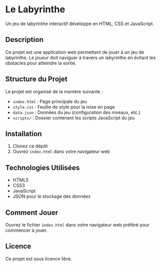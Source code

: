 # Le Labyrinthe

Un jeu de labyrinthe interactif développé en HTML, CSS et JavaScript.

## Description

Ce projet est une application web permettant de jouer à un jeu de labyrinthe. Le joueur doit naviguer à travers un
labyrinthe en évitant les obstacles pour atteindre la sortie.

## Structure du Projet

Le projet est organisé de la manière suivante :

- `index.html` : Page principale du jeu
- `style.css` : Feuille de style pour la mise en page
- `data.json` : Données du jeu (configuration des niveaux, etc.)
- `scripts/` : Dossier contenant les scripts JavaScript du jeu

## Installation

1. Clonez ce dépôt
2. Ouvrez `index.html` dans votre navigateur web

## Technologies Utilisées

- HTML5
- CSS3
- JavaScript
- JSON pour le stockage des données

## Comment Jouer

Ouvrez le fichier `index.html` dans votre navigateur web préféré pour commencer à jouer.

## Licence

Ce projet est sous licence libre.